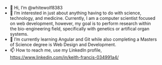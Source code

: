 - 👋 Hi, I’m @whitewolf8383
- 👀 I’m interested in just about anything having to do with science, technology, and medicine. Currently, 
I am a computer scientist focused on web development, however, my goal is to perform research within the bio-engineering field, 
specifically with genetics or artifical organ systems.
- 🌱 I’m currently learning Angular and Git while also completing a Masters of Science degree is Web Design and Development.
- 📫 How to reach me, use my LinkedIn profile, https://www.linkedin.com/in/keith-francis-034991a4/

<!---
whitewolf8383/whitewolf8383 is a ✨ special ✨ repository because its `README.md` (this file) appears on your GitHub profile.
You can click the Preview link to take a look at your changes.
--->
